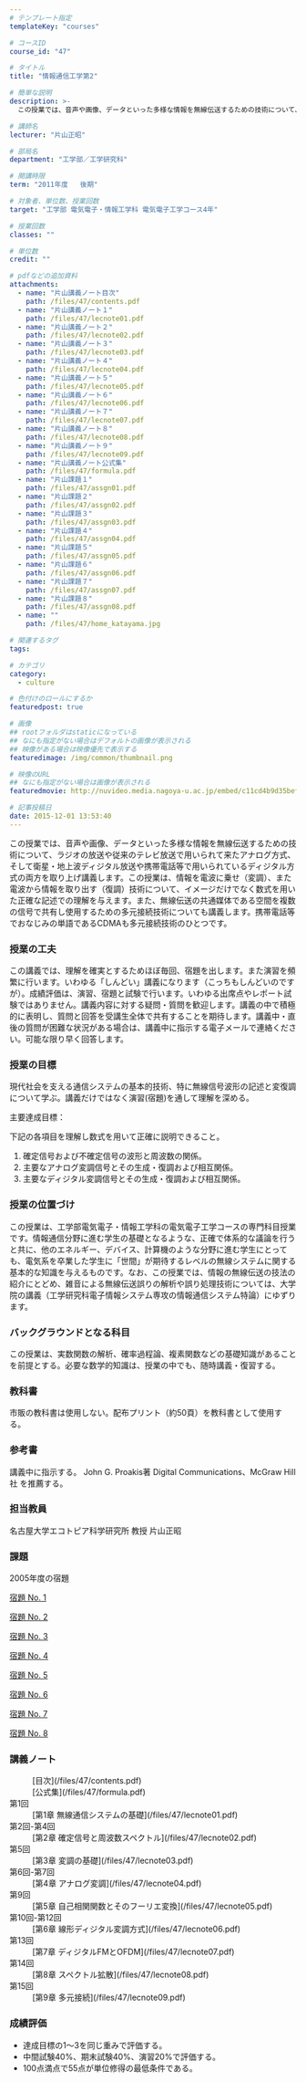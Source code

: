 ```yaml
---
# テンプレート指定
templateKey: "courses"

# コースID
course_id: "47"

# タイトル
title: "情報通信工学第2"

# 簡単な説明
description: >-
  この授業では、音声や画像、データといった多様な情報を無線伝送するための技術について、ラジオの放送や従来のテレビ放送で用いられて来たアナログ方式、そして衛星・地上波ディジタル放送や携帯電話等で用いられて...

# 講師名
lecturer: "片山正昭"

# 部局名
department: "工学部／工学研究科"

# 開講時限
term: "2011年度	後期"

# 対象者、単位数、授業回数
target: "工学部 電気電子・情報工学科 電気電子工学コース4年"

# 授業回数
classes: ""

# 単位数
credit: ""

# pdfなどの追加資料
attachments: 
  - name: "片山講義ノート目次" 
    path: /files/47/contents.pdf
  - name: "片山講義ノート１" 
    path: /files/47/lecnote01.pdf
  - name: "片山講義ノート２" 
    path: /files/47/lecnote02.pdf
  - name: "片山講義ノート３" 
    path: /files/47/lecnote03.pdf
  - name: "片山講義ノート４" 
    path: /files/47/lecnote04.pdf
  - name: "片山講義ノート５" 
    path: /files/47/lecnote05.pdf
  - name: "片山講義ノート６" 
    path: /files/47/lecnote06.pdf
  - name: "片山講義ノート７" 
    path: /files/47/lecnote07.pdf
  - name: "片山講義ノート８" 
    path: /files/47/lecnote08.pdf
  - name: "片山講義ノート９" 
    path: /files/47/lecnote09.pdf
  - name: "片山講義ノート公式集" 
    path: /files/47/formula.pdf
  - name: "片山課題１" 
    path: /files/47/assgn01.pdf
  - name: "片山課題２" 
    path: /files/47/assgn02.pdf
  - name: "片山課題３" 
    path: /files/47/assgn03.pdf
  - name: "片山課題４" 
    path: /files/47/assgn04.pdf
  - name: "片山課題５" 
    path: /files/47/assgn05.pdf
  - name: "片山課題６" 
    path: /files/47/assgn06.pdf
  - name: "片山課題７" 
    path: /files/47/assgn07.pdf
  - name: "片山課題８" 
    path: /files/47/assgn08.pdf
  - name: "" 
    path: /files/47/home_katayama.jpg

# 関連するタグ
tags:

# カテゴリ
category:
  - culture

# 色付けのロールにするか
featuredpost: true

# 画像
## rootフォルダはstaticになっている
## なにも指定がない場合はデフォルトの画像が表示される
## 映像がある場合は映像優先で表示する
featuredimage: /img/common/thumbnail.png

# 映像のURL
## なにも指定がない場合は画像が表示される
featuredmovie: http://nuvideo.media.nagoya-u.ac.jp/embed/c11cd4b9d35bef41176acd5cb60f4af99fcdb575

# 記事投稿日
date: 2015-12-01 13:53:40
---
```


この授業では、音声や画像、データといった多様な情報を無線伝送するための技術について、ラジオの放送や従来のテレビ放送で用いられて来たアナログ方式、そして衛星・地上波ディジタル放送や携帯電話等で用いられているディジタル方式の両方を取り上げ講義します。この授業は、情報を電波に乗せ（変調）、また電波から情報を取り出す（復調）技術について、イメージだけでなく数式を用いた正確な記述での理解を与えます。また、無線伝送の共通媒体である空間を複数の信号で共有し使用するための多元接続技術についても講義します。携帯電話等でおなじみの単語であるCDMAも多元接続技術のひとつです。


### 授業の工夫

この講義では、理解を確実とするためほぼ毎回、宿題を出します。また演習を頻繁に行います。いわゆる「しんどい」講義になります（こっちもしんどいのですが）。成績評価は、演習、宿題と試験で行います。いわゆる出席点やレポート試験ではありません。講義内容に対する疑問・質問を歓迎します。講義の中で積極的に表明し、質問と回答を受講生全体で共有することを期待します。講義中・直後の質問が困難な状況がある場合は、講義中に指示する電子メールで連絡ください。可能な限り早く回答します。





### 授業の目標

現代社会を支える通信システムの基本的技術、特に無線信号波形の記述と変復調について学ぶ。講義だけではなく演習(宿題)を通して理解を深める。

主要達成目標：


下記の各項目を理解し数式を用いて正確に説明できること。

1. 確定信号および不確定信号の波形と周波数の関係。
2. 主要なアナログ変調信号とその生成・復調および相互関係。
3. 主要なディジタル変調信号とその生成・復調および相互関係。

### 授業の位置づけ

この授業は、工学部電気電子・情報工学科の電気電子工学コースの専門科目授業です。情報通信分野に進む学生の基礎となるような、正確で体系的な議論を行うと共に、他のエネルギー、デバイス、計算機のような分野に進む学生にとっても、電気系を卒業した学生に「世間」が期待するレベルの無線システムに関する基本的な知識を与えるものです。なお、この授業では、情報の無線伝送の技法の紹介にとどめ、雑音による無線伝送誤りの解析や誤り処理技術については、大学院の講義（工学研究科電子情報システム専攻の情報通信システム特論）にゆずります。

### バックグラウンドとなる科目

この授業は、実数関数の解析、確率過程論、複素関数などの基礎知識があることを前提とする。必要な数学的知識は、授業の中でも、随時講義・復習する。

### 教科書

市販の教科書は使用しない。配布プリント（約50頁）を教科書として使用する。

### 参考書

講義中に指示する。
John G. Proakis著 Digital Communications、McGraw Hill社 を推薦する。

### 担当教員

名古屋大学エコトピア科学研究所 教授 片山正昭

### 課題

2005年度の宿題

[宿題 No. 1](/files/47/assgn01.pdf) 

[宿題 No. 2](/files/47/assgn02.pdf) 

[宿題 No. 3](/files/47/assgn03.pdf) 

[宿題 No. 4](/files/47/assgn04.pdf) 

[宿題 No. 5](/files/47/assgn05.pdf) 

[宿題 No. 6](/files/47/assgn06.pdf) 

[宿題 No. 7](/files/47/assgn07.pdf) 

[宿題 No. 8](/files/47/assgn08.pdf) 





### 講義ノート

<dl>
<dt>
<dd>
[目次](/files/47/contents.pdf) 
</dd>

<dd>
[公式集](/files/47/formula.pdf) 
</dd>
</dt>

<dt>
第1回

<dd>
[第1章 無線通信システムの基礎](/files/47/lecnote01.pdf) 
</dd>
</dt>

<dt>
第2回-第4回

<dd>
[第2章 確定信号と周波数スペクトル](/files/47/lecnote02.pdf) 
</dd>
</dt>

<dt>
第5回

<dd>
[第3章 変調の基礎](/files/47/lecnote03.pdf) 
</dd>
</dt>

<dt>
第6回-第7回

<dd>
[第4章 アナログ変調](/files/47/lecnote04.pdf) 
</dd>
</dt>

<dt>
第9回

<dd>
[第5章 自己相関関数とそのフーリエ変換](/files/47/lecnote05.pdf) 
</dd>
</dt>

<dt>
第10回-第12回

<dd>
[第6章 線形ディジタル変調方式](/files/47/lecnote06.pdf) 
</dd>
</dt>

<dt>
第13回

<dd>
[第7章 ディジタルFMとOFDM](/files/47/lecnote07.pdf) 
</dd>
</dt>

<dt>
第14回

<dd>
[第8章 スペクトル拡散](/files/47/lecnote08.pdf) 
</dd>
</dt>

<dt>
第15回

<dd>
[第9章 多元接続](/files/47/lecnote09.pdf) 
</dd>
</dt>
</dl>





### 成績評価

* 達成目標の1〜3を同じ重みで評価する。
* 中間試験40%、期末試験40%、演習20%で評価する。
* 100点満点で55点が単位修得の最低条件である。


